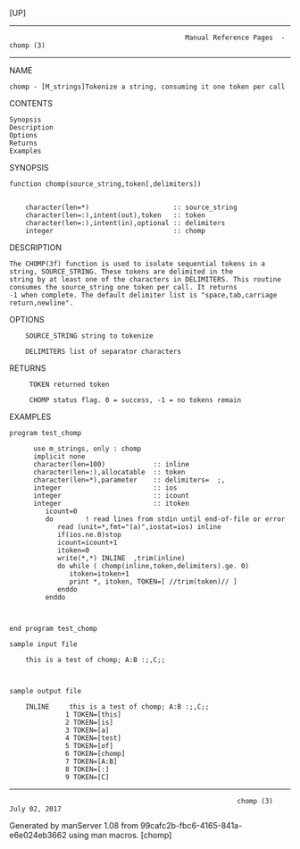 [UP]

-----------------------------------------------------------------------------------------------------------------------------------
                                                Manual Reference Pages  - chomp (3)
-----------------------------------------------------------------------------------------------------------------------------------
                                                                 
NAME

    chomp - [M_strings]Tokenize a string, consuming it one token per call

CONTENTS

    Synopsis
    Description
    Options
    Returns
    Examples

SYNOPSIS

    function chomp(source_string,token[,delimiters])


        character(len=*)                     :: source_string
        character(len=:),intent(out),token   :: token
        character(len=:),intent(in),optional :: delimiters
        integer                              :: chomp



DESCRIPTION

    The CHOMP(3f) function is used to isolate sequential tokens in a string, SOURCE_STRING. These tokens are delimited in the
    string by at least one of the characters in DELIMITERS. This routine consumes the source_string one token per call. It returns
    -1 when complete. The default delimiter list is "space,tab,carriage return,newline".

OPTIONS

        SOURCE_STRING string to tokenize

        DELIMITERS list of separator characters

RETURNS

         TOKEN returned token

         CHOMP status flag. 0 = success, -1 = no tokens remain

EXAMPLES

    program test_chomp

          use m_strings, only : chomp
          implicit none
          character(len=100)            :: inline
          character(len=:),allocatable  :: token
          character(len=*),parameter    :: delimiters=  ;, 
          integer                       :: ios
          integer                       :: icount
          integer                       :: itoken
             icount=0
             do        ! read lines from stdin until end-of-file or error
                read (unit=*,fmt="(a)",iostat=ios) inline
                if(ios.ne.0)stop
                icount=icount+1
                itoken=0
                write(*,*) INLINE  ,trim(inline)
                do while ( chomp(inline,token,delimiters).ge. 0)
                   itoken=itoken+1
                   print *, itoken, TOKEN=[ //trim(token)// ] 
                enddo
             enddo



    end program test_chomp

    sample input file

        this is a test of chomp; A:B :;,C;;



    sample output file

        INLINE     this is a test of chomp; A:B :;,C;;
                  1 TOKEN=[this]
                  2 TOKEN=[is]
                  3 TOKEN=[a]
                  4 TOKEN=[test]
                  5 TOKEN=[of]
                  6 TOKEN=[chomp]
                  7 TOKEN=[A:B]
                  8 TOKEN=[:]
                  9 TOKEN=[C]



-----------------------------------------------------------------------------------------------------------------------------------

                                                             chomp (3)                                                July 02, 2017

Generated by manServer 1.08 from 99cafc2b-fbc6-4165-841a-e6e024eb3662 using man macros.
                                                              [chomp]
